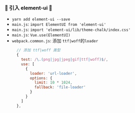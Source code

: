### 💛 引入 element-ui 💛
- `yarn add element-ui --save` 
- `main.js`: `import ElementUI from 'element-ui'`
- `main.js`: `import 'element-ui/lib/theme-chalk/index.css'`
- `main.js`: `Vue.use(ElementUI)`
- `webpack.common.js`: 添加 `ttf|woff`的`loader`
  ```js
    // 添加 ttf|woff 类型
    {
      test: /\.(png|jpg|jpeg|gif|ttf|woff)$/,
      use: [
        {
          loader: 'url-loader',
          options: {
            limit: 10 * 1024,
            fallback: 'file-loader'
          }
        }
      ]
    },
  ```